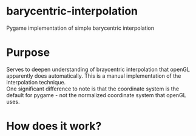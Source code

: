 # barycentric-interpolation
Pygame implementation of simple barycentric interpolation
# Purpose
Serves to deepen understanding of braycentric interpolation that openGL apparently does automatically.
This is a manual implementation of the interpolation technique. <br>
One significant difference to note is that the coordinate system is the default for pygame - not the normalized coordinate system that openGL uses.
# How does it work?
